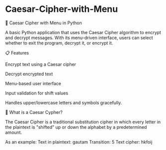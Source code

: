 # Caesar-Cipher-with-Menu

🔐 Caesar Cipher with Menu in Python

A basic Python application that uses the Caesar Cipher algorithm to encrypt and decrypt messages. With its menu-driven interface, users can select whether to exit the program, decrypt it, or encrypt it.

📋 Features

  Encrypt text using a Caesar cipher

  Decrypt encrypted text

  Menu-based user interface

  Input validation for shift values

  Handles upper/lowercase letters and symbols gracefully.

  🧠 What is a Caesar Cypher?

The Caesar Cipher is a traditional substitution cipher in which every letter in the plaintext is "shifted" up or down the alphabet by a predetermined amount.

As an example:
Text in plaintext: gautam
Transition: 5
Text cipher: hkfoij
